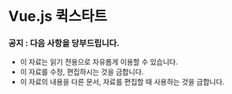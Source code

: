 # Vue.js 퀵스타트


### 공지 : 다음 사항을 당부드립니다.
* 이 자료는 읽기 전용으로 자유롭게 이용할 수 있습니다. 
* 이 자료를 수정, 편집하시는 것을 금합니다.
* 이 자료의 내용을 다른 문서, 자료를 편집할 때 사용하는 것을 금합니다.

